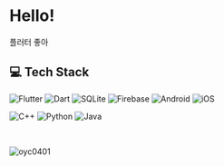 # Hello!

플러터 좋아
<br>



## 💻 Tech Stack

![Flutter](https://img.shields.io/badge/Flutter-%2302569B.svg?style=for-the-badge&logo=Flutter&logoColor=white)
![Dart](https://img.shields.io/badge/dart-%230175C2.svg?style=for-the-badge&logo=dart&logoColor=white)
![SQLite](https://img.shields.io/badge/sqlite-%2307405e.svg?style=for-the-badge&logo=sqlite&logoColor=white)
![Firebase](https://img.shields.io/badge/firebase-%23039BE5.svg?style=for-the-badge&logo=firebase)
![Android](https://img.shields.io/badge/Android-3DDC84?style=for-the-badge&logo=android&logoColor=white)
![iOS](https://img.shields.io/badge/iOS-000000?style=for-the-badge&logo=ios&logoColor=white)


![C++](https://img.shields.io/badge/C++-%2300599C.svg?style=for-the-badge&logo=c%2B%2B&logoColor=white)
![Python](https://img.shields.io/badge/python-3670A0?style=for-the-badge&logo=python&logoColor=ffdd54)
![Java](https://img.shields.io/badge/java-%23ED8B00.svg?style=for-the-badge&logo=java&logoColor=white)

<br>
  

<p align="left"> <img src="https://komarev.com/ghpvc/?username=oyc0401&label=Views&color=blue&style=plastic&style=for-the-badge" alt="oyc0401" /> </p>


<!---
- 👋 Hi, I’m @oyc0401
- 👀 I’m interested in mobile application
- 🌱 I’m currently learning flutter
- 📫 How to reach me oyc0401@gmail.com
- 💞️ I’m looking to collaborate on appication


[![Top Langs](https://github-readme-stats.vercel.app/api/top-langs/?username=oyc0401&layout=compact)](https://github.com/anuraghazra/github-readme-stats)
<br>  

## 📟 GitHub Stats
<p align="center">
	<img width="48%" src="https://github-readme-stats.vercel.app/api?username=oyc0401&show_icons=true&theme=vue" />
	<img width="48%" src="https://github-readme-streak-stats.herokuapp.com/?user=oyc0401&theme=vue" />
</p>

## 💻 ...
<a href = "https://github.com/Hun-Se"><img alt="GitHub" src ="https://img.shields.io/badge/GitHub-181717.svg?&style=for-the-badge&logo=GitHub&logoColor=white"/>
</a> <a href = "https://for-it-study.tistory.com/"> <img alt="Tistory" src ="https://img.shields.io/badge/Tistory-white.svg?&style=for-the-badge"/></a>
</a> <a href = "hun-se.slack.com"> <img alt="Slack" src ="https://img.shields.io/badge/Slack-4A154B.svg?&style=for-the-badge&logo=Slack&logoColor=white"/></a>


[![Hits](https://hits.seeyoufarm.com/api/count/incr/badge.svg?url=https%3A%2F%2Fgithub.com%2Foyc0401&count_bg=%2379C83D&title_bg=%23555555&icon=&icon_color=%23E7E7E7&title=hits&edge_flat=false)](https://hits.seeyoufarm.com)

--->

<!---
oyc0401/oyc0401 is a ✨ special ✨ repository because its `README.md` (this file) appears on your GitHub profile.
You can click the Preview link to take a look at your changes.
--->
